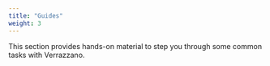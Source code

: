 ```yaml
---
title: "Guides"
weight: 3
---
```


This section provides hands-on material to step you through some common tasks with Verrazzano.
